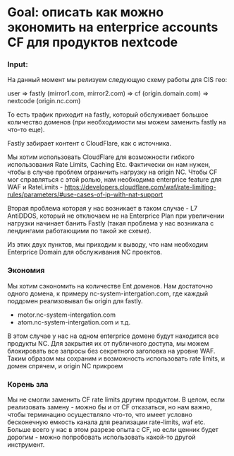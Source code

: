 # Goal: описать как можно экономить на enterprice accounts CF для продуктов nextcode

### Input:
На данный момент мы релизуем следующую схему работы для CIS гео:

user => fastly (mirror1.com, mirror2.com) => cf (origin.domain.com) => nextcode (origin.nc.com)

То есть трафик приходит на fastly, который обслуживает большое количество доменов (при необходимости мы можем заменить fastly на что-то еще).

Fastly забирает контент с CloudFlare, как с источника.

Мы хотим использовать CloudFlare для возможности гибкого использования Rate Limits, Caching Etc. Фактически он нам нужен, чтобы в случае проблем ограничить нагрузку на origin NC.
Чтобы CF мог справляться с этой ролью, нам необходима enterprice feature для WAF и RateLimits - https://developers.cloudflare.com/waf/rate-limiting-rules/parameters/#use-cases-of-ip-with-nat-support

Вторая проблема которая у нас возникает в таком случае - L7 AntiDDOS, который не отключаем не на Enterprice Plan при увеличении нагрузки начинает банить Fastly (такая проблема у нас возникала с лендингами работающими по такой же схеме).

Из этих двух пунктов, мы приходим к выводу, что нам необходим Enterprice Domain для обслуживания NC проектов.

### Экономия
Мы хотим сэкономить на количестве Ent доменов. Нам достаточно одного домена, к примеру nc-system-intergation.com, где каждый поддомен реализовывал бы origin для fastly.
- motor.nc-system-intergation.com
- atom.nc-system-intergation.com
и т.д.

В этом случае у нас на одном enterprice домене будут находится все продукты NC. Для закрытия их от публичного доступа, мы можем блокировать все запросы без секретного заголовка на уровне WAF. Таким образом мы сохраним и возможность использовать rate limits, и домен спрячем, и origin NC прикроем


### Корень зла
Мы не смогли заменить CF rate limits другим продуктом. В целом, если реализовать замену - можно бы и от CF отказаться, но нам важно, чтобы терминацию осуществляло что-то, что имеет условно бесконечную емкость канала для реализации rate-limits, waf etc. Больше всего у нас в этом разрезе опыта с CF, но если ценник будет дорогим - можно попробовать использовать какой-то другой инструмент.